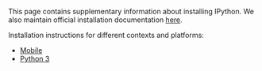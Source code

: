 This page contains supplementary information about installing IPython. We also maintain official installation documentation [here](http://ipython.org/ipython-doc/dev/install/index.html).

Installation instructions for different contexts and platforms:

* [Mobile](./Install:-Mobile)
* [Python 3](./Install:-Python-3)
